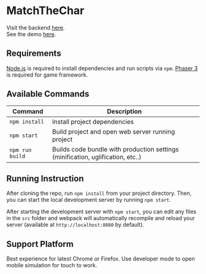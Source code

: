 # MatchTheChar
Visit the backend [here](https://github.com/tl-yang/MatchTheProject-Backend).  
See the demo [here](https://www.youtube.com/watch?v=zbV2KXlr6xE&feature=emb_title).
## Requirements

[Node.js](https://nodejs.org) is required to install dependencies and run scripts via `npm`.
[Phaser 3](https://phaser.io/phaser3) is required for game framework.

## Available Commands

| Command | Description |
|---------|-------------|
| `npm install` | Install project dependencies |
| `npm start` | Build project and open web server running project |
| `npm run build` | Builds code bundle with production settings (minification, uglification, etc..) |

## Running Instruction

After cloning the repo, run `npm install` from your project directory. Then, you can start the local development
server by running `npm start`.


After starting the development server with `npm start`, you can edit any files in the `src` folder
and webpack will automatically recompile and reload your server (available at `http://localhost:8080`
by default).

## Support Platform

Best experience for latest Chrome or Firefox. Use developer mode to open mobile simulation for touch to work.

